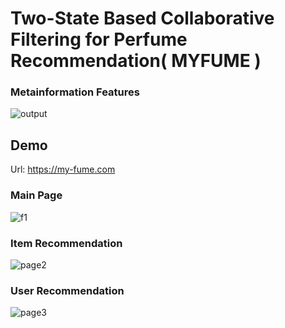 # Two-State Based Collaborative Filtering for Perfume Recommendation( MYFUME )

### Metainformation Features
![output](https://github.com/hoon0303/MYFUME/assets/53135286/49f77b13-c4be-4ea1-9831-09018e246e56)


## Demo
Url: https://my-fume.com
### Main Page
![f1](https://github.com/hoon0303/MYFUME/assets/53135286/a46b83f7-2f45-436f-afca-1a48aa91d150)


### Item Recommendation
![page2](https://github.com/hoon0303/MYFUME/assets/53135286/bd9c1772-2ddc-4404-9834-c2f6a05dbc4e)

### User Recommendation
![page3](https://github.com/hoon0303/MYFUME/assets/53135286/4e0cdfec-561a-4ac4-bb52-335b57c8e5f7)
